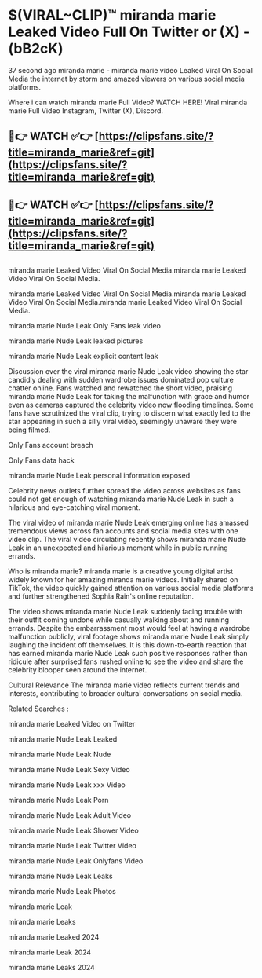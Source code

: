# $(VIRAL~CLIP)™ miranda marie Leaked Video Full On Twitter or (X) -(bB2cK)
37 second ago miranda marie - miranda marie video Leaked Viral On Social Media the internet by storm and amazed viewers on various social media platforms.

Where i can watch miranda marie Full Video? WATCH HERE! Viral miranda marie Full Video Instagram, Twitter (X), Discord.

## 🔴👉 WATCH ✅👉 [https://clipsfans.site/?title=miranda_marie&ref=git](https://clipsfans.site/?title=miranda_marie&ref=git)
## 🔴👉 WATCH ✅👉 [https://clipsfans.site/?title=miranda_marie&ref=git](https://clipsfans.site/?title=miranda_marie&ref=git)
##
miranda marie Leaked Video Viral On Social Media.miranda marie Leaked Video Viral On Social Media.

miranda marie Leaked Video Viral On Social Media.miranda marie Leaked Video Viral On Social Media.miranda marie Leaked Video Viral On Social Media.

miranda marie Nude Leak Only Fans leak video

miranda marie Nude Leak leaked pictures

miranda marie Nude Leak explicit content leak

Discussion over the viral miranda marie Nude Leak video showing the star candidly dealing with sudden wardrobe issues dominated pop culture chatter online. Fans watched and rewatched the short video, praising miranda marie Nude Leak for taking the malfunction with grace and humor even as cameras captured the celebrity video now flooding timelines. Some fans have scrutinized the viral clip, trying to discern what exactly led to the star appearing in such a silly viral video, seemingly unaware they were being filmed.


Only Fans account breach

Only Fans data hack

miranda marie Nude Leak personal information exposed

Celebrity news outlets further spread the video across websites as fans could not get enough of watching miranda marie Nude Leak in such a hilarious and eye-catching viral moment.


The viral video of miranda marie Nude Leak emerging online has amassed tremendous views across fan accounts and social media sites with one video clip. The viral video circulating recently shows miranda marie Nude Leak in an unexpected and hilarious moment while in public running errands.


Who is miranda marie? miranda marie is a creative young digital artist widely known for her amazing miranda marie videos. Initially shared on TikTok, the video quickly gained attention on various social media platforms and further strengthened Sophia Rain's online reputation.

The video shows miranda marie Nude Leak suddenly facing trouble with their outfit coming undone while casually walking about and running errands. Despite the embarrassment most would feel at having a wardrobe malfunction publicly, viral footage shows miranda marie Nude Leak simply laughing the incident off themselves. It is this down-to-earth reaction that has earned miranda marie Nude Leak such positive responses rather than ridicule after surprised fans rushed online to see the video and share the celebrity blooper seen around the internet.

Cultural Relevance The miranda marie video reflects current trends and interests, contributing to broader cultural conversations on social media.

Related Searches :

miranda marie Leaked Video on Twitter

miranda marie Nude Leak Leaked

miranda marie Nude Leak Nude

miranda marie Nude Leak Sexy Video

miranda marie Nude Leak xxx Video

miranda marie Nude Leak Porn

miranda marie Nude Leak Adult Video

miranda marie Nude Leak Shower Video

miranda marie Nude Leak Twitter Video

miranda marie Nude Leak Onlyfans Video

miranda marie Nude Leak Leaks

miranda marie Nude Leak Photos

miranda marie Leak

miranda marie Leaks

miranda marie Leaked 2024

miranda marie Leak 2024

miranda marie Leaks 2024
